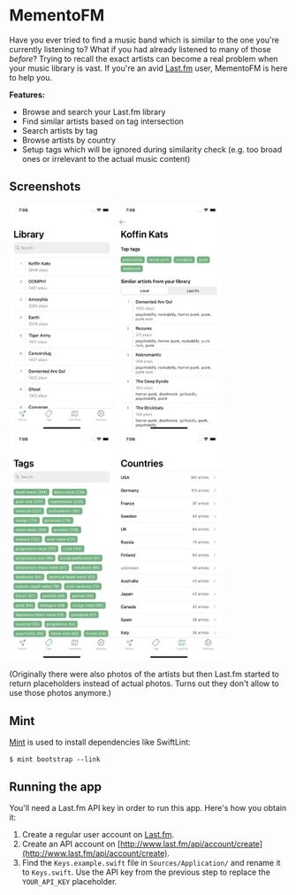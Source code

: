 # MementoFM
 
Have you ever tried to find a music band which is similar to the one you're currently listening to? What if you had already listened to many of those _before_? Trying to recall the exact artists can become a real problem when your music library is vast. If you're an avid [Last.fm](https://www.last.fm/) user, MementoFM is here to help you.

**Features:**

* Browse and search your Last.fm library
* Find similar artists based on tag intersection
* Search artists by tag
* Browse artists by country
* Setup tags which will be ignored during similarity check (e.g. too broad ones or irrelevant to the actual music content) 

## Screenshots
<img src="Screenshots/screen_1.png" width="190"> <img src="Screenshots/screen_2.png" width="190"> <img src="Screenshots/screen_3.png" width="190"> <img src="Screenshots/screen_4.png" width="190">

(Originally there were also photos of the artists but then Last.fm started to return placeholders instead of actual photos. Turns out they don't allow to use those photos anymore.)

## Mint

[Mint](https://github.com/yonaskolb/Mint) is used to install dependencies like SwiftLint:
```
$ mint bootstrap --link
```

## Running the app
You'll need a Last.fm API key in order to run this app. Here's how you obtain it:

1. Create a regular user account on [Last.fm](https://www.last.fm/).
2. Create an API account on [http://www.last.fm/api/account/create](http://www.last.fm/api/account/create). 
3. Find the `Keys.example.swift` file in `Sources/Application/` and rename it to `Keys.swift`. Use the API key from the previous step to replace the `YOUR_API_KEY` placeholder.
